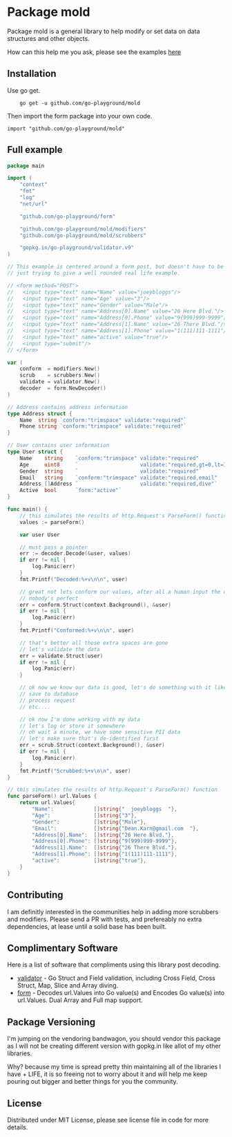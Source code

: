 Package mold
============

Package mold is a general library to help modify or set data on data structures and other objects.

How can this help me you ask, please see the examples [here](_examples/full/main.go)

Installation
------------

Use go get.
```shell
	go get -u github.com/go-playground/mold
```

Then import the form package into your own code.

	import "github.com/go-playground/mold"
    
Full example
-----
```go
package main

import (
	"context"
	"fmt"
	"log"
	"net/url"

	"github.com/go-playground/form"

	"github.com/go-playground/mold/modifiers"
	"github.com/go-playground/mold/scrubbers"

	"gopkg.in/go-playground/validator.v9"
)

// This example is centered around a form post, but doesn't have to be
// just trying to give a well rounded real life example.

// <form method="POST">
//   <input type="text" name="Name" value="joeybloggs"/>
//   <input type="text" name="Age" value="3"/>
//   <input type="text" name="Gender" value="Male"/>
//   <input type="text" name="Address[0].Name" value="26 Here Blvd."/>
//   <input type="text" name="Address[0].Phone" value="9(999)999-9999"/>
//   <input type="text" name="Address[1].Name" value="26 There Blvd."/>
//   <input type="text" name="Address[1].Phone" value="1(111)111-1111"/>
//   <input type="text" name="active" value="true"/>
//   <input type="submit"/>
// </form>

var (
	conform  = modifiers.New()
	scrub    = scrubbers.New()
	validate = validator.New()
	decoder  = form.NewDecoder()
)

// Address contains address information
type Address struct {
	Name  string `conform:"trimspace" validate:"required"`
	Phone string `conform:"trimspace" validate:"required"`
}

// User contains user information
type User struct {
	Name    string    `conform:"trimspace" validate:"required"              scrub:"name"`
	Age     uint8     `                    validate:"required,gt=0,lt=130"`
	Gender  string    `                    validate:"required"`
	Email   string    `conform:"trimspace" validate:"required,email"        scrub:"emails"`
	Address []Address `                    validate:"required,dive"`
	Active  bool      `form:"active"`
}

func main() {
	// this simulates the results of http.Request's ParseForm() function
	values := parseForm()

	var user User

	// must pass a pointer
	err := decoder.Decode(&user, values)
	if err != nil {
		log.Panic(err)
	}
	fmt.Printf("Decoded:%+v\n\n", user)

	// great not lets conform our values, after all a human input the data
	// nobody's perfect
	err = conform.Struct(context.Background(), &user)
	if err != nil {
		log.Panic(err)
	}
	fmt.Printf("Conformed:%+v\n\n", user)

	// that's better all those extra spaces are gone
	// let's validate the data
	err = validate.Struct(user)
	if err != nil {
		log.Panic(err)
	}

	// ok now we know our data is good, let's do something with it like:
	// save to database
	// process request
	// etc....

	// ok now I'm done working with my data
	// let's log or store it somewhere
	// oh wait a minute, we have some sensitive PII data
	// let's make sure that's de-identified first
	err = scrub.Struct(context.Background(), &user)
	if err != nil {
		log.Panic(err)
	}
	fmt.Printf("Scrubbed:%+v\n\n", user)
}

// this simulates the results of http.Request's ParseForm() function
func parseForm() url.Values {
	return url.Values{
		"Name":             []string{"  joeybloggs  "},
		"Age":              []string{"3"},
		"Gender":           []string{"Male"},
		"Email":            []string{"Dean.Karn@gmail.com  "},
		"Address[0].Name":  []string{"26 Here Blvd."},
		"Address[0].Phone": []string{"9(999)999-9999"},
		"Address[1].Name":  []string{"26 There Blvd."},
		"Address[1].Phone": []string{"1(111)111-1111"},
		"active":           []string{"true"},
	}
}
```

Contributing
------------
I am definitly interested in the communities help in adding more scrubbers and modifiers.
Please send a PR with tests, and prefereably no extra dependencies, at lease until a solid base
has been built.

Complimentary Software
----------------------

Here is a list of software that compliments using this library post decoding.

* [validator](https://github.com/go-playground/validator) - Go Struct and Field validation, including Cross Field, Cross Struct, Map, Slice and Array diving.
* [form](https://github.com/go-playground/form) - Decodes url.Values into Go value(s) and Encodes Go value(s) into url.Values. Dual Array and Full map support.

Package Versioning
----------
I'm jumping on the vendoring bandwagon, you should vendor this package as I will not
be creating different version with gopkg.in like allot of my other libraries.

Why? because my time is spread pretty thin maintaining all of the libraries I have + LIFE,
it is so freeing not to worry about it and will help me keep pouring out bigger and better
things for you the community.

License
------
Distributed under MIT License, please see license file in code for more details.